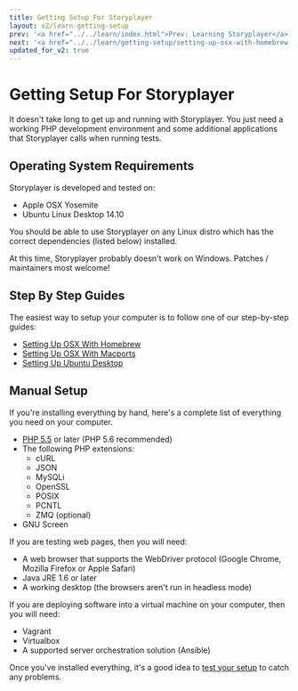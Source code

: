 ```yaml
---
title: Getting Setup For Storyplayer
layout: v2/learn-getting-setup
prev: '<a href="../../learn/index.html">Prev: Learning Storyplayer</a>'
next: '<a href="../../learn/getting-setup/setting-up-osx-with-homebrew.html">Next: Setting Up Apple OSX Using Homebrew</a>'
updated_for_v2: true
---
```

# Getting Setup For Storyplayer

It doesn't take long to get up and running with Storyplayer. You just need a working PHP development environment and some additional applications that Storyplayer calls when running tests.

## Operating System Requirements

Storyplayer is developed and tested on:

* Apple OSX Yosemite
* Ubuntu Linux Desktop 14.10

You should be able to use Storyplayer on any Linux distro which has the correct dependencies (listed below) installed.

At this time, Storyplayer probably doesn't work on Windows. Patches / maintainers most welcome!

## Step By Step Guides

The easiest way to setup your computer is to follow one of our step-by-step guides:

* [Setting Up OSX With Homebrew](setting-up-osx-with-homebrew.html)
* [Setting Up OSX With Macports](setting-up-osx-with-macports.html)
* [Setting Up Ubuntu Desktop](setting-up-ubuntu-desktop.html)

## Manual Setup

If you're installing everything by hand, here's a complete list of everything you need on your computer.

* [PHP 5.5](http://php.net) or later (PHP 5.6 recommended)
* The following PHP extensions:
  * cURL
  * JSON
  * MySQLi
  * OpenSSL
  * POSIX
  * PCNTL
  * ZMQ (optional)
* GNU Screen

If you are testing web pages, then you will need:

* A web browser that supports the WebDriver protocol (Google Chrome, Mozilla Firefox or Apple Safari)
* Java JRE 1.6 or later
* A working desktop (the browsers aren't run in headless mode)

If you are deploying software into a virtual machine on your computer, then you will need:

* Vagrant
* Virtualbox
* A supported server orchestration solution (Ansible)

Once you've installed everything, it's a good idea to [test your setup](testing-your-setup.html) to catch any problems.